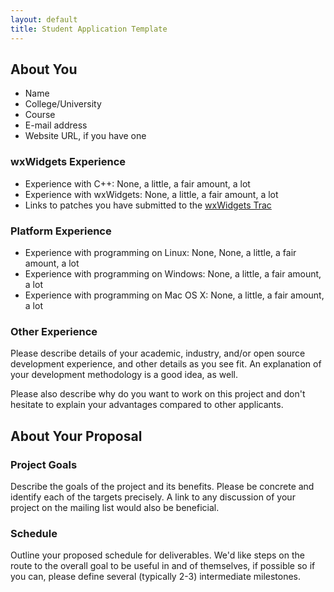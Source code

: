 ```yaml
---
layout: default
title: Student Application Template
---
```


## About You

* Name
* College/University
* Course
* E-mail address
* Website URL, if you have one

### wxWidgets Experience

* Experience with C++: None, a little, a fair amount, a lot 
* Experience with wxWidgets: None, a little, a fair amount, a lot 
* Links to patches you have submitted to the [wxWidgets Trac](http://trac.wxwidgets.org)

### Platform Experience

* Experience with programming on Linux: None, None, a little, a fair amount, a lot 
* Experience with programming on Windows: None, a little, a fair amount, a lot 
* Experience with programming on Mac OS X: None, a little, a fair amount, a lot 

### Other Experience

Please describe details of your academic, industry, and/or open source
development experience, and other details as you see fit. An explanation of
your development methodology is a good idea, as well.

Please also describe why do you want to work on this project and don't
hesitate to explain your advantages compared to other applicants.

## About Your Proposal

### Project Goals

Describe the goals of the project and its benefits. Please be concrete and
identify each of the targets precisely. A link to any discussion of your
project on the mailing list would also be beneficial.

### Schedule

Outline your proposed schedule for deliverables. We'd like steps on the route
to the overall goal to be useful in and of themselves, if possible so if you
can, please define several (typically 2-3) intermediate milestones.
